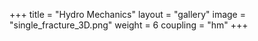 +++
title = "Hydro Mechanics"
layout = "gallery"
image = "single_fracture_3D.png"
weight = 6
coupling = "hm"
+++
